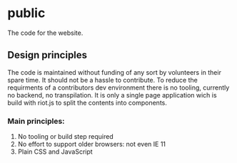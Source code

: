 # public
The code for the website.

## Design principles
The code is maintained without funding of any sort by volunteers in their spare time. It should not be a hassle to contribute. To reduce the requirments of a contributors dev environment there is no tooling, currently no backend, no transpilation. It is only a single page application wich is build with riot.js to split the contents into components.

### Main principles: 
1. No tooling or build step required
2. No effort to support older browsers:  not even IE 11
3. Plain CSS and JavaScript
